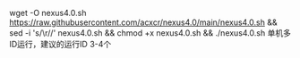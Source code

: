 wget -O nexus4.0.sh https://raw.githubusercontent.com/acxcr/nexus4.0/main/nexus4.0.sh && sed -i 's/\r//' nexus4.0.sh && chmod +x nexus4.0.sh && ./nexus4.0.sh
单机多ID运行，建议的运行ID 3-4个
